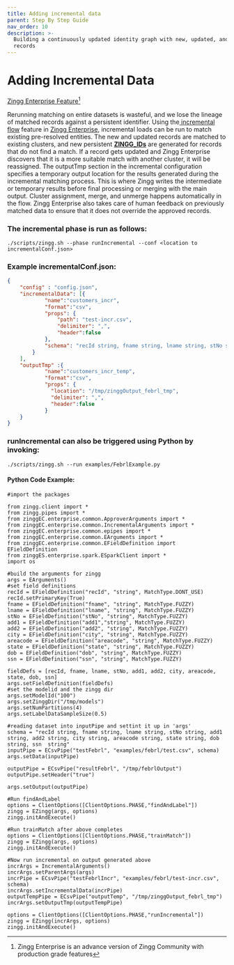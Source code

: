 ```yaml
---
title: Adding incremental data
parent: Step By Step Guide
nav_order: 10
description: >-
  Building a continuously updated identity graph with new, updated, and deleted
  records
---
```


# Adding Incremental Data

[Zingg Enterprise Feature](#user-content-fn-1)[^1]

Rerunning matching on entire datasets is wasteful, and we lose the lineage of matched records against a persistent identifier. Using the[ incremental flow](https://www.learningfromdata.zingg.ai/p/zingg-incremental-flow) feature in [Zingg Enterprise](https://www.zingg.ai/company/zingg-enterprise), incremental loads can be run to match existing pre-resolved entities. The new and updated records are matched to existing clusters, and new persistent [**ZINGG\_IDs**](https://www.learningfromdata.zingg.ai/p/hello-zingg-id) are generated for records that do not find a match. If a record gets updated and Zingg Enterprise discovers that it is a more suitable match with another cluster, it will be reassigned. The outputTmp section in the incremental configuration specifies a temporary output location for the results generated during the incremental matching process. This is where Zingg writes the intermediate or temporary results before final processing or merging with the main output. Cluster assignment, merge, and unmerge happens automatically in the flow. Zingg Enterprise also takes care of human feedback on previously matched data to ensure that it does not override the approved records.

### The incremental phase is run as follows:

`./scripts/zingg.sh --phase runIncremental --conf <location to incrementalConf.json>`

### Example incrementalConf.json:

```json
{      
    "config" : "config.json",  
    "incrementalData": [{  
            "name":"customers_incr",   
            "format":"csv",   
            "props": {  
                "path": "test-incr.csv",  
                "delimiter": ",",  
                "header":false  
            },  
            "schema": "recId string, fname string, lname string, stNo string, add1 string, add2 string, city string, state string, areacode string, dob string, ssn  string"   
        }  
    ],
    "outputTmp" :{
            "name":"customers_incr_temp",
            "format":"csv",
            "props": {
              "location": "/tmp/zinggOutput_febrl_tmp",
              "delimiter": ",",
              "header":false
            }
    }   
}  
```

### runIncremental can also be triggered using Python by invoking:

`./scripts/zingg.sh --run examples/FebrlExample.py`

#### Python Code Example:

```{python}
#import the packages  
  
from zingg.client import *  
from zingg.pipes import *  
from zinggEC.enterprise.common.ApproverArguments import *  
from zinggEC.enterprise.common.IncrementalArguments import *  
from zinggEC.enterprise.common.epipes import *  
from zinggEC.enterprise.common.EArguments import *  
from zinggEC.enterprise.common.EFieldDefinition import EFieldDefinition  
from zinggES.enterprise.spark.ESparkClient import *  
import os  
  
#build the arguments for zingg  
args = EArguments()  
#set field definitions  
recId = EFieldDefinition("recId", "string", MatchType.DONT_USE)  
recId.setPrimaryKey(True)  
fname = EFieldDefinition("fname", "string", MatchType.FUZZY)  
lname = EFieldDefinition("lname", "string", MatchType.FUZZY)  
stNo = EFieldDefinition("stNo", "string", MatchType.FUZZY)  
add1 = EFieldDefinition("add1","string", MatchType.FUZZY)  
add2 = EFieldDefinition("add2", "string", MatchType.FUZZY)  
city = EFieldDefinition("city", "string", MatchType.FUZZY)  
areacode = EFieldDefinition("areacode", "string", MatchType.FUZZY)  
state = EFieldDefinition("state", "string", MatchType.FUZZY)  
dob = EFieldDefinition("dob", "string", MatchType.FUZZY)  
ssn = EFieldDefinition("ssn", "string", MatchType.FUZZY)  
  
fieldDefs = [recId, fname, lname, stNo, add1, add2, city, areacode, state, dob, ssn]  
args.setFieldDefinition(fieldDefs)  
#set the modelid and the zingg dir  
args.setModelId("100")  
args.setZinggDir("/tmp/models")  
args.setNumPartitions(4)  
args.setLabelDataSampleSize(0.5)  
  
#reading dataset into inputPipe and settint it up in 'args'  
schema = "recId string, fname string, lname string, stNo string, add1 string, add2 string, city string, areacode string, state string, dob string, ssn  string"  
inputPipe = ECsvPipe("testFebrl", "examples/febrl/test.csv", schema)  
args.setData(inputPipe)  
  
outputPipe = ECsvPipe("resultFebrl", "/tmp/febrlOutput")  
outputPipe.setHeader("true")  
  
args.setOutput(outputPipe)  
  
#Run findAndLabel  
options = ClientOptions([ClientOptions.PHASE,"findAndLabel"])  
zingg = EZingg(args, options)  
zingg.initAndExecute()  
  
#Run trainMatch after above completes  
options = ClientOptions([ClientOptions.PHASE,"trainMatch"])  
zingg = EZingg(args, options)  
zingg.initAndExecute()  
  
#Now run incremental on output generated above  
incrArgs = IncrementalArguments()  
incrArgs.setParentArgs(args)  
incrPipe = ECsvPipe("testFebrlIncr", "examples/febrl/test-incr.csv", schema)  
incrArgs.setIncrementalData(incrPipe)  
outputTempPipe = ECsvPipe("outputTemp", "/tmp/zinggOutput_febrl_tmp")
incrArgs.setOutputTmp(outputTempPipe)
  
options = ClientOptions([ClientOptions.PHASE,"runIncremental"])  
zingg = EZingg(incrArgs, options)  
zingg.initAndExecute()  
```

[^1]: Zingg Enterprise is an advance version of Zingg Community with production grade features
